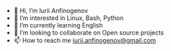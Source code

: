 - 👋 Hi, I’m Iurii Anfinogenov
- 👀 I’m interested in Linux, Bash, Python 
- 🌱 I’m currently learning English
- 💞️ I’m looking to collaborate on Open source projects
- 📫 How to reach me iurii.anfinogenov@gmail.com

<!---
iurii-anfinogenov/iurii-anfinogenov is a ✨ special ✨ repository because its `README.md` (this file) appears on your GitHub profile.
You can click the Preview link to take a look at your changes.
--->
